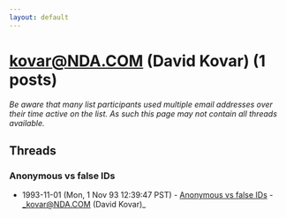 ```yaml
---
layout: default
---
```


# kovar@NDA.COM (David Kovar) (1 posts)

_Be aware that many list participants used multiple email addresses over their time active on the list. As such this page may not contain all threads available._

## Threads

### Anonymous vs false IDs
+ 1993-11-01 (Mon, 1 Nov 93 12:39:47 PST) - [Anonymous vs false IDs](/archive/1993/11/780fd07302b2e968aef840dcd1972de1387a325e06b0ff49bc0ed94dbab2334b) - _kovar@NDA.COM (David Kovar)_

